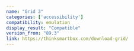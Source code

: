 ```yaml
---
name: "Grid 3"
categories: ['accessibility']
compatibility: emulation
display_result: "Compatible"
version_from: "89.3"
link: https://thinksmartbox.com/download-grid/
---
```

